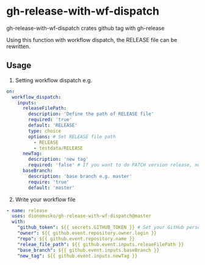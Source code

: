 # gh-release-with-wf-dispatch

gh-release-with-wf-dispatch crates github tag with gh-release

Using this function with workflow dispatch, the RELEASE file can be rewritten.


## Usage
1. Setting workflow dispatch 
e.g.
```yaml
on: 
  workflow_dispatch:
    inputs:
      releaseFilePath:
        description: 'Define the path of RELEASE file'
        required: 'true'
        default: 'RELEASE'
        type: choice
        options: # Set RELEASE file path
          - RELEASE
          - testdata/RELEASE
      newTag:
        description: 'new tag'
        required: 'false' # If you want to do PATCH version release, no input is required
      baseBranch:
        description: 'base branch e.g. master'
        require: 'true'
        default: 'master'
```

2. Write your workflow file
```yaml
- name: release
  uses: dionomusko/gh-release-with-wf-dispatch@master
  with:
    "github_token": ${{ secrets.GITHUB_TOKEN }} # Set your GitHub personal access token (see: https://docs.github.com/ja/enterprise-cloud@latest/authentication/keeping-your-account-and-data-secure/creating-a-personal-access-token)
    "owner": ${{ github.event.repository.owner.login }} 
    "repo": ${{ github.event.repository.name }}
    "releae_file_path": ${{ github.event.inputs.releaeFilePath }}
    "base_branch": ${{ github.event.inputs.baseBranch }}
    "new_tag": ${{ github.event.inputs.newTag }}
```
